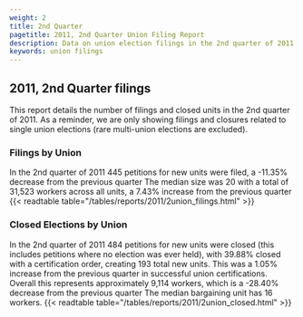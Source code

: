 ```yaml
---
weight: 2
title: 2nd Quarter
pagetitle: 2011, 2nd Quarter Union Filing Report
description: Data on union election filings in the 2nd quarter of 2011
keywords: union filings
---
```


## 2011, 2nd Quarter filings

This report details the number of filings and closed units in the 2nd quarter of 2011. As a reminder, we are only showing filings and closures related to single union elections (rare multi-union elections are excluded).

### Filings by Union
In the 2nd quarter of 2011 445 petitions for new units were filed, a -11.35% decrease from the previous quarter The median size was 20 with a total of 31,523 workers across all units, a 7.43% increase from the previous quarter
{{< readtable table="/tables/reports/2011/2union_filings.html" >}}

### Closed Elections by Union
In the 2nd quarter of 2011 484 petitions for new units were closed (this includes petitions where no election was ever held), with 39.88% closed with a certification order, creating 193 total new units. This was a 1.05% increase from the previous quarter in successful union certifications. Overall this represents approximately 9,114 workers, which is a -28.40% decrease from the previous quarter The median bargaining unit has 16 workers.
{{< readtable table="/tables/reports/2011/2union_closed.html" >}}
